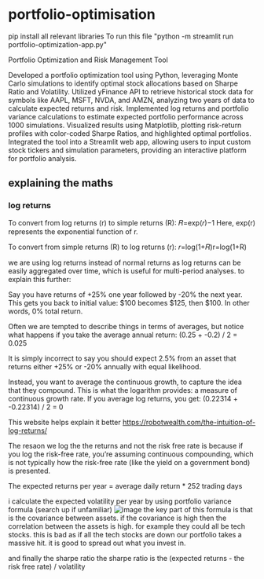 # portfolio-optimisation

pip install all relevant libraries
To run this file "python -m streamlit run portfolio-optimization-app.py"

Portfolio Optimization and Risk Management Tool

Developed a portfolio optimization tool using Python, leveraging Monte Carlo simulations to identify optimal stock allocations based on Sharpe Ratio and Volatility.
Utilized yFinance API to retrieve historical stock data for symbols like AAPL, MSFT, NVDA, and AMZN, analyzing two years of data to calculate expected returns and risk.
Implemented log returns and portfolio variance calculations to estimate expected portfolio performance across 1000 simulations.
Visualized results using Matplotlib, plotting risk-return profiles with color-coded Sharpe Ratios, and highlighted optimal portfolios.
Integrated the tool into a Streamlit web app, allowing users to input custom stock tickers and simulation parameters, providing an interactive platform for portfolio analysis.

## explaining the maths

### log returns
To convert from log returns (r) to simple returns (R):
𝑅=exp(𝑟)−1
Here, exp(r) represents the exponential function of r.

To convert from simple returns (R) to log returns (r):
𝑟=log(1+𝑅)r=log(1+R)

we are using log returns instead of normal returns as log returns can be easily aggregated over time, which is useful for multi-period analyses.
to explain this further:

Say you have returns of +25% one year followed by -20% the next year. This gets you back to initial value: $100 becomes $125, then $100. In other words, 0% total return.

Often we are tempted to describe things in terms of averages, but notice what happens if you take the average annual return:
(0.25 + -0.2) / 2 = 0.025

It is simply incorrect to say you should expect 2.5% from an asset that returns either +25% or -20% annually with equal likelihood.

Instead, you want to average the continuous growth, to capture the idea that they compound. This is what the logarithm provides: a measure of continuous growth rate. If you average log returns, you get:
(0.22314 + -0.22314) / 2 = 0

This website helps explain it better
https://robotwealth.com/the-intuition-of-log-returns/

The resaon we log the the returns and not the risk free rate is because if you log the risk-free rate, you’re assuming continuous compounding, which is not typically how the risk-free rate (like the yield on a government bond) is presented.



The expected returns per year = average daily return * 252 trading days

i calculate the expected volatility per year by using portfolio variance formula (search up if unfamiliar)
![image](https://github.com/user-attachments/assets/40679989-4bd0-4db8-bf74-0b007b19dc3b)
the key part of this formula is that is the covariance between assets. if the covariance is high then the correlation between the assets is high. for example they could all be tech stocks. this is bad as if all the tech stocks are down our portfolio takes a massive hit. it is good to spread out what you invest in.


and finally the sharpe ratio
the sharpe ratio is the (expected returns - the risk free rate) / volatility
